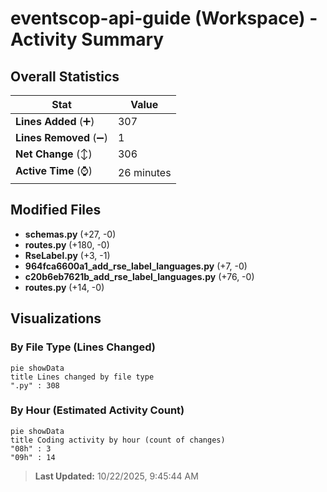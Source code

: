 # eventscop-api-guide (Workspace) - Activity Summary 

## Overall Statistics

| Stat                   | Value                                                             |
| ---------------------- | ----------------------------------------------------------------- |
| **Lines Added** (➕)   | 307                                          |
| **Lines Removed** (➖) | 1                                        |
| **Net Change** (↕)    | 306                |
| **Active Time** (⌚)   | 26 minutes |


## Modified Files
- **schemas.py** (+27, -0)
- **routes.py** (+180, -0)
- **RseLabel.py** (+3, -1)
- **964fca6600a1_add_rse_label_languages.py** (+7, -0)
- **c20b6eb7621b_add_rse_label_languages.py** (+76, -0)
- **routes.py** (+14, -0)

## Visualizations

### By File Type (Lines Changed)

```mermaid
pie showData
title Lines changed by file type
".py" : 308
```

### By Hour (Estimated Activity Count)

```mermaid
pie showData
title Coding activity by hour (count of changes)
"08h" : 3
"09h" : 14
```


> **Last Updated:** 10/22/2025, 9:45:44 AM